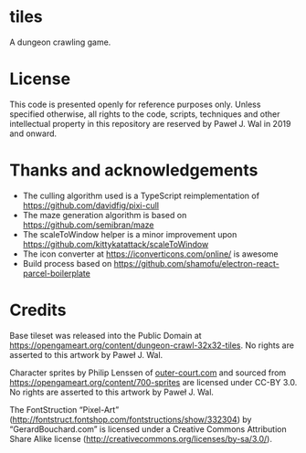 # tiles

A dungeon crawling game.

# License

This code is presented openly for reference purposes only. Unless specified otherwise, all rights to the code, scripts, techniques and other intellectual property in this repository are reserved by Paweł J. Wal in 2019 and onward.

# Thanks and acknowledgements

* The culling algorithm used is a TypeScript reimplementation of https://github.com/davidfig/pixi-cull
* The maze generation algorithm is based on https://github.com/semibran/maze
* The scaleToWindow helper is a minor improvement upon https://github.com/kittykatattack/scaleToWindow
* The icon converter at https://iconverticons.com/online/ is awesome
* Build process based on https://github.com/shamofu/electron-react-parcel-boilerplate

# Credits

Base tileset was released into the Public Domain at https://opengameart.org/content/dungeon-crawl-32x32-tiles. No rights are asserted to this artwork by Paweł J. Wal.

Character sprites by Philip Lenssen of [outer-court.com](outer-court.com) and sourced from https://opengameart.org/content/700-sprites are licensed under CC-BY 3.0. No rights are asserted to this artwork by Paweł J. Wal.

The FontStruction “Pixel-Art”
(http://fontstruct.fontshop.com/fontstructions/show/332304) by “GerardBouchard.com” is licensed under a Creative Commons Attribution Share Alike license (http://creativecommons.org/licenses/by-sa/3.0/).
